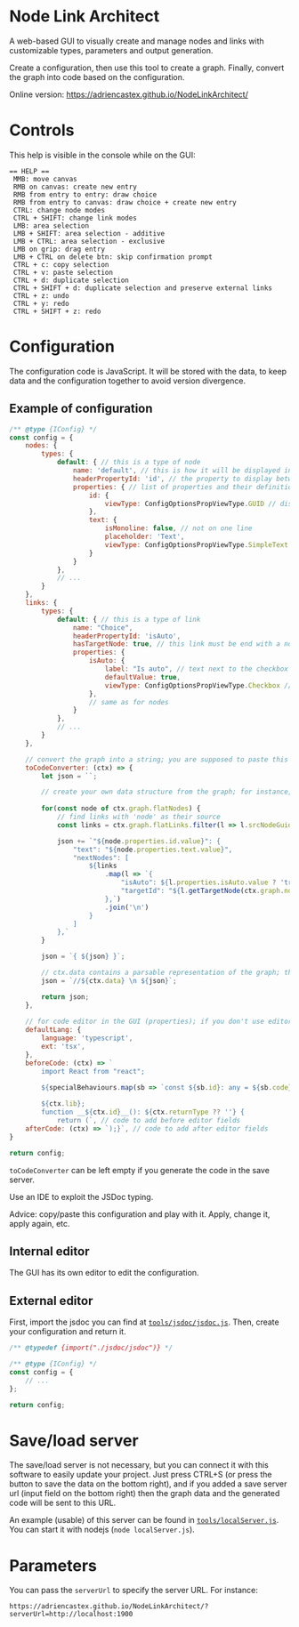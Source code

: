 # Node Link Architect

A web-based GUI to visually create and manage nodes and links with customizable types, parameters and output generation.

Create a configuration, then use this tool to create a graph. Finally, convert the graph into code based on the configuration.

Online version: https://adriencastex.github.io/NodeLinkArchitect/

# Controls

This help is visible in the console while on the GUI:
```
== HELP ==
 MMB: move canvas
 RMB on canvas: create new entry
 RMB from entry to entry: draw choice
 RMB from entry to canvas: draw choice + create new entry
 CTRL: change node modes
 CTRL + SHIFT: change link modes
 LMB: area selection
 LMB + SHIFT: area selection - additive
 LMB + CTRL: area selection - exclusive
 LMB on grip: drag entry
 LMB + CTRL on delete btn: skip confirmation prompt
 CTRL + c: copy selection
 CTRL + v: paste selection
 CTRL + d: duplicate selection
 CTRL + SHIFT + d: duplicate selection and preserve external links
 CTRL + z: undo
 CTRL + y: redo
 CTRL + SHIFT + z: redo
```

# Configuration

The configuration code is JavaScript. It will be stored with the data, to keep data and the configuration together to avoid version divergence.

## Example of configuration
```javascript
/** @type {IConfig} */
const config = {
	nodes: {
		types: {
			default: { // this is a type of node
				name: 'default', // this is how it will be displayed in the GUI
				headerPropertyId: 'id', // the property to display between the grab area and the delete btn
				properties: { // list of properties and their definition
					id: {
						viewType: ConfigOptionsPropViewType.GUID // display the GUID of the node (readonly)
					},
					text: {
						isMonoline: false, // not on one line
						placeholder: 'Text',
						viewType: ConfigOptionsPropViewType.SimpleText // text field (value = string)
					}
				}
			},
            // ...
		}
	},
    links: {
        types: {
            default: { // this is a type of link
                name: "Choice",
                headerPropertyId: 'isAuto',
                hasTargetNode: true, // this link must be end with a node (false = floating)
                properties: {
                    isAuto: {
                        label: "Is auto", // text next to the checkbox
                        defaultValue: true,
                        viewType: ConfigOptionsPropViewType.Checkbox // checkbox (value = boolean)
                    },
                    // same as for nodes
                }
            },
            // ...
        }
    },

    // convert the graph into a string; you are supposed to paste this string into your code, for integration in your engine, whatever it is (but you do whatever you want)
	toCodeConverter: (ctx) => {
        let json = ``;

        // create your own data structure from the graph; for instance, here, we create JSON
        
        for(const node of ctx.graph.flatNodes) {
            // find links with 'node' as their source
            const links = ctx.graph.flatLinks.filter(l => l.srcNodeGuid === node.guid);

            json += `"${node.properties.id.value}": {
                "text": "${node.properties.text.value}",
                "nextNodes": [
                    ${links
                        .map(l => `{
                            "isAuto": ${l.properties.isAuto.value ? 'true' : 'false'},
                            "targetId": "${l.getTargetNode(ctx.graph.nodes).properties.id.value}"
                        },`)
                        .join('\n')
                    }
                ]
            },`
        }

        json = `{ ${json} }`;

        // ctx.data contains a parsable representation of the graph; the software need it to load the data, so we add ctx.data with comments; this way, we will be able to just copy the content of the file, and when loaded in the software, this part will be extracted (it's just easier and more maintenable to have the 'generated code' and the 'parsable data' in the same file)
        json = `//${ctx.data} \n ${json}`;

        return json;
    },
    
    // for code editor in the GUI (properties); if you don't use editor properties, then this is not used
	defaultLang: {
        language: 'typescript',
        ext: 'tsx',
	},
    beforeCode: (ctx) => `
        import React from "react";
        
        ${specialBehaviours.map(sb => `const ${sb.id}: any = ${sb.code};`).join('\n')}

        ${ctx.lib};
        function __${ctx.id}__(): ${ctx.returnType ?? ''} {
            return (`, // code to add before editor fields
    afterCode: (ctx) => `);}`, // code to add after editor fields
}

return config;
```

`toCodeConverter` can be left empty if you generate the code in the save server.

Use an IDE to exploit the JSDoc typing.

Advice: copy/paste this configuration and play with it. Apply, change it, apply again, etc.

## Internal editor

The GUI has its own editor to edit the configuration.

## External editor

First, import the jsdoc you can find at [`tools/jsdoc/jsdoc.js`](tools/jsdoc/jsdoc.js). Then, create your configuration and return it.
```javascript
/** @typedef {import("./jsdoc/jsdoc")} */

/** @type {IConfig} */
const config = {
    // ...
};

return config;
```

# Save/load server

The save/load server is not necessary, but you can connect it with this software to easily update your project. Just press CTRL+S (or press the button to save the data on the bottom right), and if you added a save server url (input field on the bottom right) then the graph data and the generated code will be sent to this URL.

An example (usable) of this server can be found in [`tools/localServer.js`](tools/localServer.js). You can start it with nodejs (`node localServer.js`).

# Parameters

You can pass the `serverUrl` to specify the server URL. For instance:
```
https://adriencastex.github.io/NodeLinkArchitect/?serverUrl=http://localhost:1900
```
